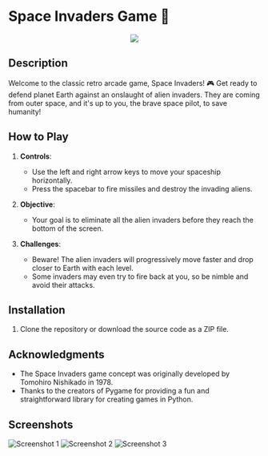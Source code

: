 # **Space Invaders Game 🚀**

<p align="center">
  <img src="https://images-wixmp-ed30a86b8c4ca887773594c2.wixmp.com/f/6e64b8f7-82f5-47e5-9319-e2e69ca6f56d/d9dccma-c226b152-ad6f-421b-a725-ee544fb5aacc.gif?token=eyJ0eXAiOiJKV1QiLCJhbGciOiJIUzI1NiJ9.eyJzdWIiOiJ1cm46YXBwOjdlMGQxODg5ODIyNjQzNzNhNWYwZDQxNWVhMGQyNmUwIiwiaXNzIjoidXJuOmFwcDo3ZTBkMTg4OTgyMjY0MzczYTVmMGQ0MTVlYTBkMjZlMCIsIm9iaiI6W1t7InBhdGgiOiJcL2ZcLzZlNjRiOGY3LTgyZjUtNDdlNS05MzE5LWUyZTY5Y2E2ZjU2ZFwvZDlkY2NtYS1jMjI2YjE1Mi1hZDZmLTQyMWItYTcyNS1lZTU0NGZiNWFhY2MuZ2lmIn1dXSwiYXVkIjpbInVybjpzZXJ2aWNlOmZpbGUuZG93bmxvYWQiXX0.PnHWTOy92lMm4ouq1ivJF6qputo1O00JewhV4LgGifc" />
</p>

## **Description**

Welcome to the classic retro arcade game, Space Invaders! 🎮 Get ready to defend planet Earth against an onslaught of alien invaders. They are coming from outer space, and it's up to you, the brave space pilot, to save humanity!

## **How to Play**

1. **Controls**:
   - Use the left and right arrow keys to move your spaceship horizontally.
   - Press the spacebar to fire missiles and destroy the invading aliens.

2. **Objective**:
   - Your goal is to eliminate all the alien invaders before they reach the bottom of the screen.

3. **Challenges**:
   - Beware! The alien invaders will progressively move faster and drop closer to Earth with each level.
   - Some invaders may even try to fire back at you, so be nimble and avoid their attacks.

## **Installation**

1. Clone the repository or download the source code as a ZIP file.

## **Acknowledgments**

- The Space Invaders game concept was originally developed by Tomohiro Nishikado in 1978.
- Thanks to the creators of Pygame for providing a fun and straightforward library for creating games in Python.

## **Screenshots**

![Screenshot 1](https://github.com/REC-1104/SpaceInvaders/assets/127714898/ca156224-bf09-4bdd-9831-05dd79082628)
![Screenshot 2](https://github.com/REC-1104/SpaceInvaders/assets/127714898/6c5af0da-15ca-4afc-b59a-409f5aaeb8a4)
![Screenshot 3](https://github.com/REC-1104/SpaceInvaders/assets/127714898/7fc4d93a-b257-4680-8482-90e1fb84907d)

